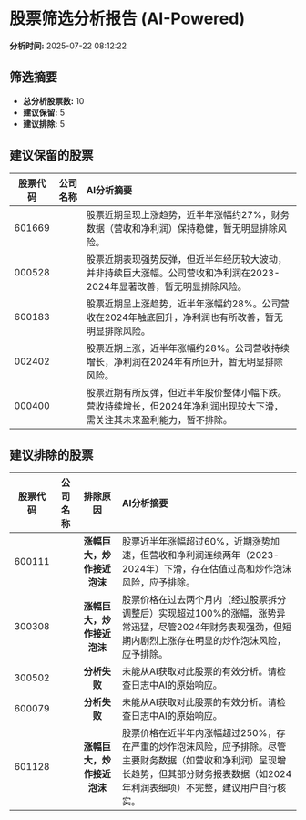 # 股票筛选分析报告 (AI-Powered)

**分析时间:** 2025-07-22 08:12:22

## 筛选摘要

- **总分析股票数:** 10
- **建议保留:** 5
- **建议排除:** 5

## 建议保留的股票

| 股票代码 | 公司名称 | AI分析摘要 |
|:---:|:---:|:---|
| 601669 |  | 股票近期呈现上涨趋势，近半年涨幅约27%，财务数据（营收和净利润）保持稳健，暂无明显排除风险。 |
| 000528 |  | 股票近期表现强势反弹，但近半年经历较大波动，并非持续巨大涨幅。公司营收和净利润在2023-2024年显著改善，暂无明显排除风险。 |
| 600183 |  | 股票近期呈上涨趋势，近半年涨幅约28%。公司营收在2024年触底回升，净利润也有所改善，暂无明显排除风险。 |
| 002402 |  | 股票近期上涨，近半年涨幅约28%。公司营收持续增长，净利润在2024年有所回升，暂无明显排除风险。 |
| 000400 |  | 股票近期有所反弹，但近半年股价整体小幅下跌。营收持续增长，但2024年净利润出现较大下滑，需关注其未来盈利能力，暂不排除。 |

## 建议排除的股票

| 股票代码 | 公司名称 | 排除原因 | AI分析摘要 |
|:---:|:---:|:---:|:---|
| 600111 |  | **涨幅巨大，炒作接近泡沫** | 股票近半年涨幅超过60%，近期涨势加速，但营收和净利润连续两年（2023-2024年）下滑，存在估值过高和炒作泡沫风险，应予排除。 |
| 300308 |  | **涨幅巨大，炒作接近泡沫** | 股票价格在过去两个月内（经过股票拆分调整后）实现超过100%的涨幅，涨势异常迅猛，尽管2024年财务表现强劲，但短期内剧烈上涨存在明显的炒作泡沫风险，应予排除。 |
| 300502 |  | **分析失败** | 未能从AI获取对此股票的有效分析。请检查日志中AI的原始响应。 |
| 600079 |  | **分析失败** | 未能从AI获取对此股票的有效分析。请检查日志中AI的原始响应。 |
| 601128 |  | **涨幅巨大，炒作接近泡沫** | 股票价格在近半年内涨幅超过250%，存在严重的炒作泡沫风险，应予排除。尽管主要财务数据（如营收和净利润）呈现增长趋势，但其部分财务报表数据（如2024年利润表细项）不完整，建议用户自行核实。 |

